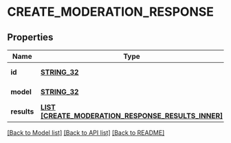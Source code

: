 # CREATE_MODERATION_RESPONSE

## Properties
Name | Type | Description | Notes
------------ | ------------- | ------------- | -------------
**id** | [**STRING_32**](STRING_32.md) |  | [default to null]
**model** | [**STRING_32**](STRING_32.md) |  | [default to null]
**results** | [**LIST [CREATE_MODERATION_RESPONSE_RESULTS_INNER]**](CreateModerationResponse_results_inner.md) |  | [default to null]

[[Back to Model list]](../README.md#documentation-for-models) [[Back to API list]](../README.md#documentation-for-api-endpoints) [[Back to README]](../README.md)



